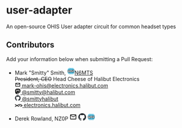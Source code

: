 # user-adapter  

An open-source OHIS User adapter circuit for common headset types  

## Contributors  

Add your information below when submitting a Pull Request:  

* Mark "Smitty" Smith, [<img alt="qrz link" src="./assets/icons/qrz.jpg" height="20">N6MTS](https://www.qrz.com/db/N6MTS)  
    ~~President, CEO~~ Head Cheese of Halibut Electronics  
    [<img alt="email link" src="./assets/icons/email-outline.svg" height="15"> mark-ohis@electronics.halibut.com](mailto:mark-ohis@electronics.halibut.com)  
    [<img alt="mastodon link" src="./assets/icons/mastodon.svg" height="15"> @smitty@halibut.com](https://mastodon.halibut.com/@smitty)  
    [<img alt="github link" src="./assets/icons/github-mark.svg" height="15"> @smittyhalibut](https://github.com/smittyhalibut)  
    [<img alt="Halibut Electronics link" src="./assets/icons/halibut-electronics.svg" width="20"> electronics.halibut.com](https://electronics.halibut.com/)  

* Derek Rowland, NZ0P [<img alt="email link" src="./assets/icons/email-outline.svg" height="20">](mailto:gx1400@gmail.com)  [<img alt="github link" src="./assets/icons/github-mark.svg" height="20">](https://github.com/gx1400)  [<img alt="qrz link" src="./assets/icons/qrz.jpg" height="20">](https://www.qrz.com/db/NZ0P)  
